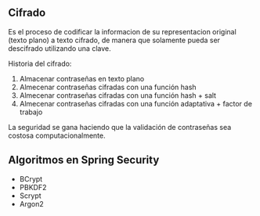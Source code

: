 ## Cifrado

Es el proceso de codificar la informacion de su representacion original (texto plano)
a texto cifrado, de manera que solamente pueda ser descifrado utilizando una clave.

Historia del cifrado:

1. Almacenar contraseñas en texto plano
2. Almecenar contraseñas cifradas con una función hash
3. Almecenar contraseñas cifradas con una función hash + salt
4. Almecenar contraseñas cifradas con una función adaptativa + factor de trabajo

La seguridad se gana haciendo que la validación de contraseñas sea costosa computacionalmente.

## Algoritmos en Spring Security

* BCrypt
* PBKDF2
* Scrypt
* Argon2